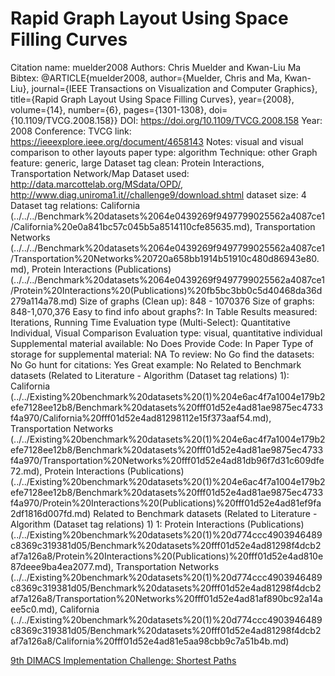 # Rapid Graph Layout Using Space Filling Curves

Citation name: muelder2008
Authors: Chris Muelder and Kwan-Liu Ma
Bibtex: @ARTICLE{muelder2008, author={Muelder, Chris and Ma, Kwan-Liu}, journal={IEEE Transactions on Visualization and Computer Graphics}, title={Rapid Graph Layout Using Space Filling Curves}, year={2008}, volume={14}, number={6}, pages={1301-1308}, doi={10.1109/TVCG.2008.158}}
DOI: https://doi.org/10.1109/TVCG.2008.158
Year: 2008
Conference: TVCG
link: https://ieeexplore.ieee.org/document/4658143
Notes: visual and visual comparison to other layouts
paper type: algorithm
Technique: other
Graph feature: generic, large
Dataset tag clean: Protein Interactions, Transportation Network/Map
Dataset used: http://data.marcottelab.org/MSdata/OPD/, http://www.diag.uniroma1.it//challenge9/download.shtml
dataset size: 4
Dataset tag relations: California (../../../Benchmark%20datasets%2064e0439269f9497799025562a4087ce1/California%20e0a841bc57c045b5a8514110cfe85635.md), Transportation Networks (../../../Benchmark%20datasets%2064e0439269f9497799025562a4087ce1/Transportation%20Networks%20720a658bb1914b51910c480d86943e80.md), Protein Interactions (Publications) (../../../Benchmark%20datasets%2064e0439269f9497799025562a4087ce1/Protein%20Interactions%20(Publications)%20fb5bc3bb0c5d40468da36d279a114a78.md)
Size of graphs (Clean up): 848 - 1070376
Size of graphs: 848-1,070,376
Easy to find info about graphs?: In Table
Results measured: Iterations, Running Time
Evaluation type (Multi-Select): Quantitative Individual, Visual Comparison
Evaluation type: visual, quantitative individual
Supplemental material available: No
Does Provide Code: In Paper
Type of storage for supplemental material: NA
To review: No
Go find the datasets: No
Go hunt for citations: Yes
Great example: No
Related to Benchmark datasets (Related to Literature - Algorithm (Dataset tag relations) 1): California (../../Existing%20benchmark%20datasets%20(1)%204e6ac4f7a1004e179b2efe7128ee12b8/Benchmark%20datasets%20fff01d52e4ad81ae9875ec4733f4a970/California%20fff01d52e4ad81298112e15f373aaf54.md), Transportation Networks (../../Existing%20benchmark%20datasets%20(1)%204e6ac4f7a1004e179b2efe7128ee12b8/Benchmark%20datasets%20fff01d52e4ad81ae9875ec4733f4a970/Transportation%20Networks%20fff01d52e4ad81db96f7d31c609dfe72.md), Protein Interactions (Publications) (../../Existing%20benchmark%20datasets%20(1)%204e6ac4f7a1004e179b2efe7128ee12b8/Benchmark%20datasets%20fff01d52e4ad81ae9875ec4733f4a970/Protein%20Interactions%20(Publications)%20fff01d52e4ad81ef9fa2df1816d007fd.md)
Related to Benchmark datasets (Related to Literature - Algorithm (Dataset tag relations) 1) 1: Protein Interactions (Publications) (../../Existing%20benchmark%20datasets%20(1)%20d774ccc4903946489c8369c319381d05/Benchmark%20datasets%20fff01d52e4ad81298f4dcb2af7a126a8/Protein%20Interactions%20(Publications)%20fff01d52e4ad810e87deee9ba4ea2077.md), Transportation Networks (../../Existing%20benchmark%20datasets%20(1)%20d774ccc4903946489c8369c319381d05/Benchmark%20datasets%20fff01d52e4ad81298f4dcb2af7a126a8/Transportation%20Networks%20fff01d52e4ad81af890bc92a14aee5c0.md), California (../../Existing%20benchmark%20datasets%20(1)%20d774ccc4903946489c8369c319381d05/Benchmark%20datasets%20fff01d52e4ad81298f4dcb2af7a126a8/California%20fff01d52e4ad81e5aa98cbb9c7a51b4b.md)

[9th DIMACS Implementation Challenge: Shortest Paths](http://www.diag.uniroma1.it//challenge9/download.shtml)